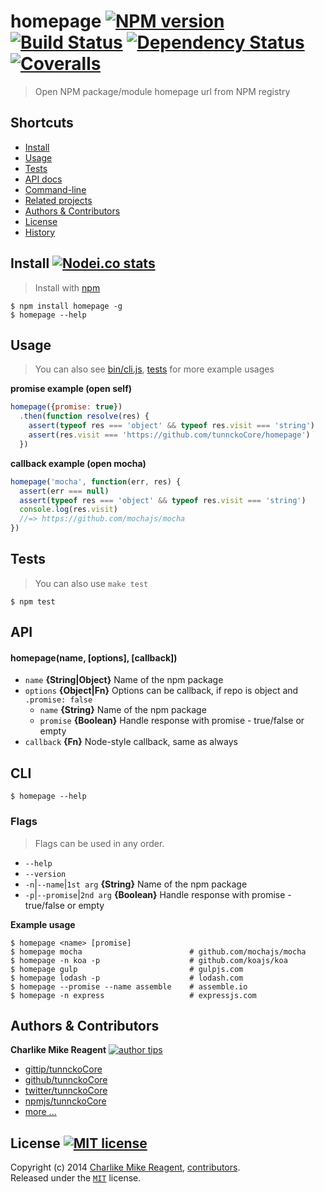 # homepage [![NPM version][npmjs-shields]][npmjs-url] [![Build Status][travis-img]][travis-url] [![Dependency Status][depstat-img]][depstat-url] [![Coveralls][coveralls-shields]][coveralls-url]
> Open NPM package/module homepage url from NPM registry

## Shortcuts
- [Install](#install-)
- [Usage](#usage)
- [Tests](#tests)
- [API docs](#api)
- [Command-line](#cli)
- [Related projects](#related)
- [Authors & Contributors](#authors--contributors)
- [License](./license.md)
- [History](./history.md)


## Install [![Nodei.co stats][npmjs-install]][npmjs-url]
> Install with [npm](https://npmjs.org)

```
$ npm install homepage -g
$ homepage --help
```


## Usage
> You can also see [bin/cli.js](./bin/cli.js), [tests](./test/test.js) for more example usages

**promise example (open self)**
```js
homepage({promise: true})
  .then(function resolve(res) {
    assert(typeof res === 'object' && typeof res.visit === 'string')
    assert(res.visit === 'https://github.com/tunnckoCore/homepage')
  })
```
**callback example (open mocha)**
```js
homepage('mocha', function(err, res) {
  assert(err === null)
  assert(typeof res === 'object' && typeof res.visit === 'string')
  console.log(res.visit)
  //=> https://github.com/mochajs/mocha
})
```


## Tests
> You can also use `make test`

```
$ npm test
```


## API

#### homepage(name, [options], [callback])
- `name` **{String|Object}** Name of the npm package
- `options` **{Object|Fn}** Options can be callback, if repo is object and `.promise: false`
  - `name` **{String}** Name of the npm package
  - `promise` **{Boolean}** Handle response with promise - true/false or empty
- `callback` **{Fn}** Node-style callback, same as always


## CLI
```
$ homepage --help
```

### Flags
> Flags can be used in any order.

- `--help`
- `--version`
- `-n`|`--name`|`1st arg` **{String}** Name of the npm package
- `-p`|`--promise`|`2nd arg` **{Boolean}** Handle response with promise - true/false or empty

**Example usage**
```
$ homepage <name> [promise]
$ homepage mocha                        # github.com/mochajs/mocha
$ homepage -n koa -p                    # github.com/koajs/koa
$ homepage gulp                         # gulpjs.com
$ homepage lodash -p                    # lodash.com
$ homepage --promise --name assemble    # assemble.io
$ homepage -n express                   # expressjs.com
```


## Authors & Contributors

**Charlike Mike Reagent** [![author tips][author-gittip-img]][author-gittip]
+ [gittip/tunnckoCore][author-gittip]
+ [github/tunnckoCore][author-github]
+ [twitter/tunnckoCore][author-twitter]
+ [npmjs/tunnckoCore][author-npmjs]
+ [more ...][author-more]


## License [![MIT license][license-img]][license-url]
Copyright (c) 2014 [Charlike Mike Reagent][author-website], [contributors](https://github.com/tunnckoCore/homepage/graphs/contributors).  
Released under the [`MIT`][license-url] license.


[downloads-img]: http://img.shields.io/npm/dm/homepage.svg
[npm-required-version-img]: http://img.shields.io/badge/npm-%3E=%201.4.28-blue.svg
[node-required-version-img]: https://img.shields.io/node/v/homepage.svg
[node-required-version-url]: http://nodejs.org/download/

[npmjs-url]: http://npm.im/homepage
[npmjs-fury]: https://badge.fury.io/js/homepage.svg
[npmjs-shields]: https://img.shields.io/npm/v/homepage.svg
[npmjs-install]: https://nodei.co/npm/homepage.svg?mini=true

[coveralls-url]: https://coveralls.io/r/tunnckoCore/homepage?branch=master
[coveralls-shields]: https://img.shields.io/coveralls/tunnckoCore/homepage.svg

[license-url]: https://github.com/tunnckoCore/homepage/blob/master/license.md
[license-img]: http://img.shields.io/badge/license-MIT-blue.svg

[travis-url]: https://travis-ci.org/tunnckoCore/homepage
[travis-img]: https://travis-ci.org/tunnckoCore/homepage.svg?branch=master

[depstat-url]: https://david-dm.org/tunnckoCore/homepage
[depstat-img]: https://david-dm.org/tunnckoCore/homepage.svg

[ferver-img]: http://img.shields.io/badge/using-ferver-585858.svg
[ferver-url]: https://github.com/jonathanong/ferver

[author-gittip-img]: http://img.shields.io/gittip/tunnckoCore.svg
[author-gittip]: https://www.gittip.com/tunnckoCore
[author-github]: https://github.com/tunnckoCore
[author-twitter]: https://twitter.com/tunnckoCore
[author-website]: http://www.whistle-bg.tk
[author-npmjs]: https://npmjs.org/~tunnckocore
[author-more]: http://j.mp/1stW47C

[cobody-url]: https://github.com/tj/co-body
[mocha-url]: https://github.com/tj/mocha
[rawbody-url]: https://github.com/stream-utils/raw-body
[multer-url]: https://github.com/expressjs/multer
[express-url]: https://github.com/strongloop/express
[formidable-url]: https://github.com/felixge/node-formidable
[co-url]: https://github.com/tj/co
[extend-url]: https://github.com/justmoon/node-extend
[csp-report]: https://mathiasbynens.be/notes/csp-reports
